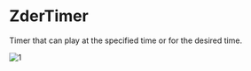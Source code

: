 # ZderTimer
Timer that can play at the specified time or for the desired time.

![1](https://user-images.githubusercontent.com/105740666/168872420-7dd93ab1-419d-4f62-88fe-ae729dc42ebb.png)
